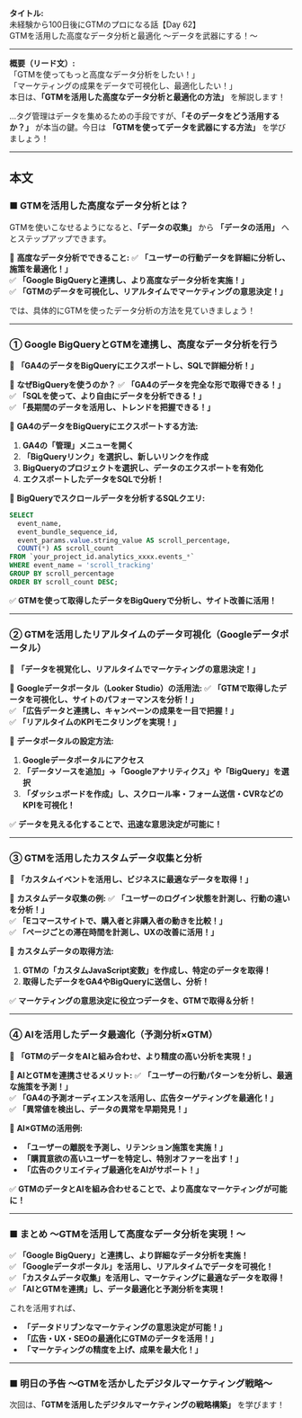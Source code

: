 **タイトル:**  
未経験から100日後にGTMのプロになる話【Day 62】  
GTMを活用した高度なデータ分析と最適化 〜データを武器にする！〜

---

**概要（リード文）:**  
「GTMを使ってもっと高度なデータ分析をしたい！」  
「マーケティングの成果をデータで可視化し、最適化したい！」  
本日は、**「GTMを活用した高度なデータ分析と最適化の方法」** を解説します！

…タグ管理はデータを集めるための手段ですが、**「そのデータをどう活用するか？」** が本当の鍵。今日は **「GTMを使ってデータを武器にする方法」** を学びましょう！

---

## **本文**

### ■ GTMを活用した高度なデータ分析とは？

GTMを使いこなせるようになると、**「データの収集」** から **「データの活用」** へとステップアップできます。

📌 **高度なデータ分析でできること:**
✅ **「ユーザーの行動データを詳細に分析し、施策を最適化！」**  
✅ **「Google BigQueryと連携し、より高度なデータ分析を実施！」**  
✅ **「GTMのデータを可視化し、リアルタイムでマーケティングの意思決定！」**  

では、具体的にGTMを使ったデータ分析の方法を見ていきましょう！

---

### **① Google BigQueryとGTMを連携し、高度なデータ分析を行う**

🔹 **「GA4のデータをBigQueryにエクスポートし、SQLで詳細分析！」**

📌 **なぜBigQueryを使うのか？**
✅ **「GA4のデータを完全な形で取得できる！」**  
✅ **「SQLを使って、より自由にデータを分析できる！」**  
✅ **「長期間のデータを活用し、トレンドを把握できる！」**  

📌 **GA4のデータをBigQueryにエクスポートする方法:**
1. **GA4の「管理」メニューを開く**
2. **「BigQueryリンク」を選択し、新しいリンクを作成**
3. **BigQueryのプロジェクトを選択し、データのエクスポートを有効化**
4. **エクスポートしたデータをSQLで分析！**

📌 **BigQueryでスクロールデータを分析するSQLクエリ:**
```sql
SELECT
  event_name,
  event_bundle_sequence_id,
  event_params.value.string_value AS scroll_percentage,
  COUNT(*) AS scroll_count
FROM `your_project_id.analytics_xxxx.events_*`
WHERE event_name = 'scroll_tracking'
GROUP BY scroll_percentage
ORDER BY scroll_count DESC;
```
✅ **GTMを使って取得したデータをBigQueryで分析し、サイト改善に活用！**

---

### **② GTMを活用したリアルタイムのデータ可視化（Googleデータポータル）**

🔹 **「データを視覚化し、リアルタイムでマーケティングの意思決定！」**

📌 **Googleデータポータル（Looker Studio）の活用法:**
✅ **「GTMで取得したデータを可視化し、サイトのパフォーマンスを分析！」**  
✅ **「広告データと連携し、キャンペーンの成果を一目で把握！」**  
✅ **「リアルタイムのKPIモニタリングを実現！」**  

📌 **データポータルの設定方法:**
1. **Googleデータポータルにアクセス**
2. **「データソースを追加」→「Googleアナリティクス」や「BigQuery」を選択**
3. **「ダッシュボードを作成」し、スクロール率・フォーム送信・CVRなどのKPIを可視化！**

✅ **データを見える化することで、迅速な意思決定が可能に！**

---

### **③ GTMを活用したカスタムデータ収集と分析**

🔹 **「カスタムイベントを活用し、ビジネスに最適なデータを取得！」**

📌 **カスタムデータ収集の例:**
✅ **「ユーザーのログイン状態を計測し、行動の違いを分析！」**  
✅ **「Eコマースサイトで、購入者と非購入者の動きを比較！」**  
✅ **「ページごとの滞在時間を計測し、UXの改善に活用！」**  

📌 **カスタムデータの取得方法:**
1. **GTMの「カスタムJavaScript変数」を作成し、特定のデータを取得！**
2. **取得したデータをGA4やBigQueryに送信し、分析！**

✅ **マーケティングの意思決定に役立つデータを、GTMで取得＆分析！**

---

### **④ AIを活用したデータ最適化（予測分析×GTM）**

🔹 **「GTMのデータをAIと組み合わせ、より精度の高い分析を実現！」**

📌 **AIとGTMを連携させるメリット:**
✅ **「ユーザーの行動パターンを分析し、最適な施策を予測！」**  
✅ **「GA4の予測オーディエンスを活用し、広告ターゲティングを最適化！」**  
✅ **「異常値を検出し、データの異常を早期発見！」**  

📌 **AI×GTMの活用例:**
- **「ユーザーの離脱を予測し、リテンション施策を実施！」**
- **「購買意欲の高いユーザーを特定し、特別オファーを出す！」**
- **「広告のクリエイティブ最適化をAIがサポート！」**

✅ **GTMのデータとAIを組み合わせることで、より高度なマーケティングが可能に！**

---

### **■ まとめ 〜GTMを活用して高度なデータ分析を実現！〜**

✅ **「Google BigQuery」と連携し、より詳細なデータ分析を実施！**  
✅ **「Googleデータポータル」を活用し、リアルタイムでデータを可視化！**  
✅ **「カスタムデータ収集」を活用し、マーケティングに最適なデータを取得！**  
✅ **「AIとGTMを連携」し、データ最適化と予測分析を実現！**  

これを活用すれば、
- **「データドリブンなマーケティングの意思決定が可能！」**
- **「広告・UX・SEOの最適化にGTMのデータを活用！」**
- **「マーケティングの精度を上げ、成果を最大化！」**

---

### **■ 明日の予告 〜GTMを活かしたデジタルマーケティング戦略〜**

次回は、**「GTMを活用したデジタルマーケティングの戦略構築」** を学びます！

